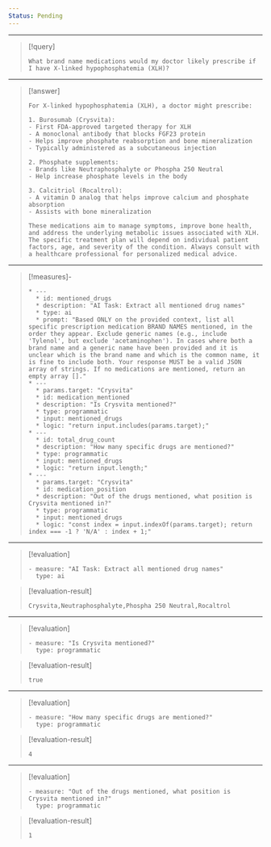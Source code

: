 ```yaml
---
Status: Pending
---
```


***

> [!query]
> ```query-text
> What brand name medications would my doctor likely prescribe if I have X-linked hypophosphatemia (XLH)?
> ```

***

> [!answer]
> ```answer-text
> For X-linked hypophosphatemia (XLH), a doctor might prescribe:
> 
> 1. Burosumab (Crysvita):
> - First FDA-approved targeted therapy for XLH
> - A monoclonal antibody that blocks FGF23 protein
> - Helps improve phosphate reabsorption and bone mineralization
> - Typically administered as a subcutaneous injection
> 
> 2. Phosphate supplements:
> - Brands like Neutraphosphalyte or Phospha 250 Neutral
> - Help increase phosphate levels in the body
> 
> 3. Calcitriol (Rocaltrol):
> - A vitamin D analog that helps improve calcium and phosphate absorption
> - Assists with bone mineralization
> 
> These medications aim to manage symptoms, improve bone health, and address the underlying metabolic issues associated with XLH. The specific treatment plan will depend on individual patient factors, age, and severity of the condition. Always consult with a healthcare professional for personalized medical advice.
> ```

***

> [!measures]-
> ```measures-md
> * ---
>   * id: mentioned_drugs
>   * description: "AI Task: Extract all mentioned drug names"
>   * type: ai
>   * prompt: "Based ONLY on the provided context, list all specific prescription medication BRAND NAMES mentioned, in the order they appear. Exclude generic names (e.g., include 'Tylenol', but exclude 'acetaminophen'). In cases where both a brand name and a generic name have been provided and it is unclear which is the brand name and which is the common name, it is fine to include both. Your response MUST be a valid JSON array of strings. If no medications are mentioned, return an empty array []."
> * ---
>   * params.target: "Crysvita"
>   * id: medication_mentioned
>   * description: "Is Crysvita mentioned?"
>   * type: programmatic
>   * input: mentioned_drugs
>   * logic: "return input.includes(params.target);"
> * ---
>   * id: total_drug_count
>   * description: "How many specific drugs are mentioned?"
>   * type: programmatic
>   * input: mentioned_drugs
>   * logic: "return input.length;"
> * ---
>   * params.target: "Crysvita"
>   * id: medication_position
>   * description: "Out of the drugs mentioned, what position is Crysvita mentioned in?"
>   * type: programmatic
>   * input: mentioned_drugs
>   * logic: "const index = input.indexOf(params.target); return index === -1 ? 'N/A' : index + 1;"
> ```

***

> [!evaluation]
> ```evaluation-yaml
> - measure: "AI Task: Extract all mentioned drug names"
>   type: ai
> ```

> [!evaluation-result]
> ```evaluation-result-text
> Crysvita,Neutraphosphalyte,Phospha 250 Neutral,Rocaltrol
> ```

***

> [!evaluation]
> ```evaluation-yaml
> - measure: "Is Crysvita mentioned?"
>   type: programmatic
> ```

> [!evaluation-result]
> ```evaluation-result-text
> true
> ```

***

> [!evaluation]
> ```evaluation-yaml
> - measure: "How many specific drugs are mentioned?"
>   type: programmatic
> ```

> [!evaluation-result]
> ```evaluation-result-text
> 4
> ```

***

> [!evaluation]
> ```evaluation-yaml
> - measure: "Out of the drugs mentioned, what position is Crysvita mentioned in?"
>   type: programmatic
> ```

> [!evaluation-result]
> ```evaluation-result-text
> 1
> ```